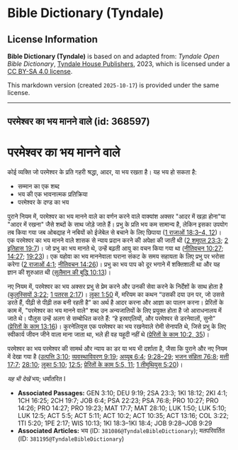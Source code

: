 # Bible Dictionary (Tyndale)

## License Information

**Bible Dictionary (Tyndale)** is based on and adapted from: _Tyndale Open Bible Dictionary_, [Tyndale House Publishers](https://tyndaleopenresources.com/), 2023, which is licensed under a [CC BY-SA 4.0 license](https://creativecommons.org/licenses/by-sa/4.0/legalcode.en).

This markdown version (created `2025-10-17`) is provided under the same license.



--------------------------------

## परमेश्वर का भय मानने वाले (id: 368597)

परमेश्वर का भय मानने वाले
=========================

कोई व्यक्ति जो परमेश्वर के प्रति गहरी श्रद्धा, आदर, या भय रखता है। यह भय हो सकता है:

* सम्मान का एक शब्द
* भय की एक भावनात्मक प्रतिक्रिया
* परमेश्वर के दण्ड का भय

पुराने नियम में, परमेश्वर का भय मानने वाले का वर्णन करने वाले वाक्यांश अक्सर "आदर में खड़ा होना"या "आदर में रखना" जैसे शब्दों के साथ जोड़े जाते हैं। प्रभु के प्रति भय कम सामान्य है, लेकिन इसका उपयोग तब किया गया जब ओबद्याह ने नबियों को ईजेबेल से बचाने के लिए छिपाया ([1 राजाओं 18:3–4, 12](https://ref.ly/1Kgs18:3-1Kgs18:4))। एक परमेश्वर का भय मानने वाले शासक से न्याय प्रदान करने की अपेक्षा की जाती थी ([2 शमूएल 23:3](https://ref.ly/2Sam23:3); [2 इतिहास 19:7](https://ref.ly/2Chr19:7))। जो प्रभु का भय मानते थे, उन्हें बढ़ती आयु का वचन किया गया था ([नीतिवचन 10:27](https://ref.ly/Prov10:27); [14:27](https://ref.ly/Prov14:27); [19:23](https://ref.ly/Prov19:23))। एक यहोवा का भय माननेवाला घराना संकट के समय सहायता के लिए प्रभु पर भरोसा करेगा ([2 राजाओं 4:1](https://ref.ly/2Kgs4:1); [नीतिवचन 14:26](https://ref.ly/Prov14:26))। प्रभु का भय पाप को दूर भगाने में शक्तिशाली था और यह ज्ञान की शुरुआत थी ([सुलैमान की बुद्धि 10:13](https://ref.ly/Wis10:13))।

नए नियम में, परमेश्वर का भय अक्सर प्रभु से प्रेम करने और उनकी सेवा करने के निर्देशों के साथ होता है ([कुलुस्सियों 3:22](https://ref.ly/Col3:22); [1 पतरस 2:17](https://ref.ly/1Pet2:17))। [लूका 1:50](https://ref.ly/Luke1:50) में, मरियम का कथन “उसकी दया उन पर, जो उससे डरते हैं, पीढ़ी से पीढ़ी तक बनी रहती है” का अर्थ है आदर करना और आज्ञा का पालन करना। प्रेरितों के काम में, "परमेश्वर का भय मानने वाले" शब्द उन अन्यजातियों के लिए प्रयुक्त होता है जो आराधनालय में जाते थे। पौलुस उन्हें अलग से सम्बोधित करते हैं: “हे इस्राएलियों, और परमेश्वर से डरनेवालों, सुनो” ([प्रेरितों के काम 13:16](https://ref.ly/Acts13:16))। कुरनेलियुस एक परमेश्वर का भय रखनेवाले रोमी सेनापति थे, जिसे प्रभु के लिए स्वीकार्य जीवन जीने वाला माना जाता था, भले ही वह यहूदी नहीं थे ([प्रेरितों के काम 10:2, 35](https://ref.ly/Acts10:2))।

परमेश्वर का भय परमेश्वर की सामर्थ और न्याय का डर या भय भी दर्शाता है, जैसा कि पुराने और नए नियम में देखा गया है ([उत्पत्ति 3:10](https://ref.ly/Gen3:10); [व्यवस्थाविवरण 9:19](https://ref.ly/Deut9:19); [अय्यूब 6:4](https://ref.ly/Job6:4); [9:28–29](https://ref.ly/Job9:28-Job9:29); [भजन संहिता 76:8](https://ref.ly/Ps76:8); [मत्ती 17:7](https://ref.ly/Matt17:7); [28:10](https://ref.ly/Matt28:10); [लूका 5:10](https://ref.ly/Luke5:10); [12:5](https://ref.ly/Luke12:5); [प्रेरितों के काम 5:5, 11](https://ref.ly/Acts5:5); [1 तीमुथियुस 5:20](https://ref.ly/1Tim5:20))।

*यह भी देखें* भय; धर्मांतरित I

* **Associated Passages:** GEN 3:10; DEU 9:19; 2SA 23:3; 1KI 18:12; 2KI 4:1; 1CH 16:25; 2CH 19:7; JOB 6:4; PSA 22:23; PSA 76:8; PRO 10:27; PRO 14:26; PRO 14:27; PRO 19:23; MAT 17:7; MAT 28:10; LUK 1:50; LUK 5:10; LUK 12:5; ACT 5:5; ACT 5:11; ACT 10:2; ACT 10:35; ACT 13:16; COL 3:22; 1TI 5:20; 1PE 2:17; WIS 10:13; 1KI 18:3–1KI 18:4; JOB 9:28–JOB 9:29
* **Associated Articles:** भय (ID: `381086@TyndaleBibleDictionary`); मतपरिवर्तित (ID: `381195@TyndaleBibleDictionary`)

